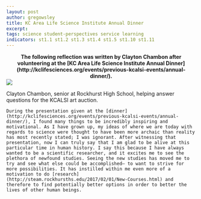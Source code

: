 ```yaml
---
layout: post
author: gregowsley
title: KC Area Life Science Institute Annual Dinner
excerpt: 
tags: science student-perspectives service learning
indicators: st1.1 st1.2 st1.3 st1.4 st1.5 st1.10 st1.11
---
```


<center>
<b>The following reflection was written by Clayton Chambon after volunteering at the [KC Area Life Science Institute Annual Dinner](http://kclifesciences.org/events/previous-kcalsi-events/annual-dinner/).</b>
</center>

<div class="flex-wrapper">
  <img src="{{ site.baseurl }}/img/KCALSI Dinner.jpeg">
</div>
<p class="caption">Clayton Chambon, senior at Rockhurst High School, helping answer questions for the KCALSI art auction.</p>

	During the presentation given at the [dinner](http://kclifesciences.org/events/previous-kcalsi-events/annual-dinner/), I found many things to be incredibly inspiring and motivational. As I have grown up, my ideas of where we are today with regards to science were thought to have been more archaic than reality has most recently stated; I was ignorant. After witnessing that presentation, now I can truly say that I am glad to be alive at this particular time in human history. I say this because I have always wanted to be a scientific researcher, and it excites me to see the plethora of newfound studies. Seeing the new studies has moved me to try and see what else could be accomplished– to want to strive for more possibilities. It has instilled within me even more of a motivation to do [research](http://steam.rockhursths.edu/2017/02/01/New-Courses.html) and therefore to find potentially better options in order to better the lives of other human beings.


